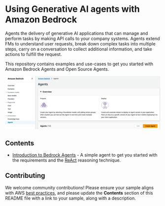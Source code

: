 # Using Generative AI agents with Amazon Bedrock

Agents the delivery of generative AI applications that can manage and perform tasks by making API calls to your company systems. Agents extend FMs to understand user requests, break down complex tasks into multiple steps, carry on a conversation to collect additional information, and take actions to fulfill the request.

This repository contains examples and use-cases to get you started with Amazon Bedrock Agents and Open Source Agents.

![Agents Console](images/agents_console.png)

## Contents

- [Introduction to Bedrock Agents](introduction-to-agents) - A simple agent to get you started with the requirements and the [ReAct](https://arxiv.org/pdf/2210.03629.pdf) reasoning technique.

## Contributing

We welcome community contributions! Please ensure your sample aligns with AWS [best practices](https://aws.amazon.com/architecture/well-architected/), and please update the **Contents** section of this README file with a link to your sample, along with a description.

